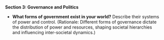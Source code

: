 
**Section 3: Governance and Politics**
- **What forms of government exist in your world?** Describe their systems of power and control. (Rationale: Different forms of governance dictate the distribution of power and resources, shaping societal hierarchies and influencing inter-societal dynamics.)